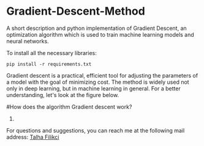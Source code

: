 # Gradient-Descent-Method
A short description and python implementation of Gradient Descent, an optimization algorithm which is used to train machine learning models and neural networks.

To install all the necessary libraries:
````
pip install -r requirements.txt
````

Gradient descent is a practical, efficient tool for adjusting the parameters of a model with the goal of minimizing cost.
The method is widely used not only in deep learning, but in machine learning in general.
For a better understanding, let's look at the figure below.

#How does the algorithm Gradient descent work?

1.

For questions and suggestions, you can reach me at the following mail address:
[Talha Filikci](mailto:talhafilikci@gmail.com?subject=[Github])
